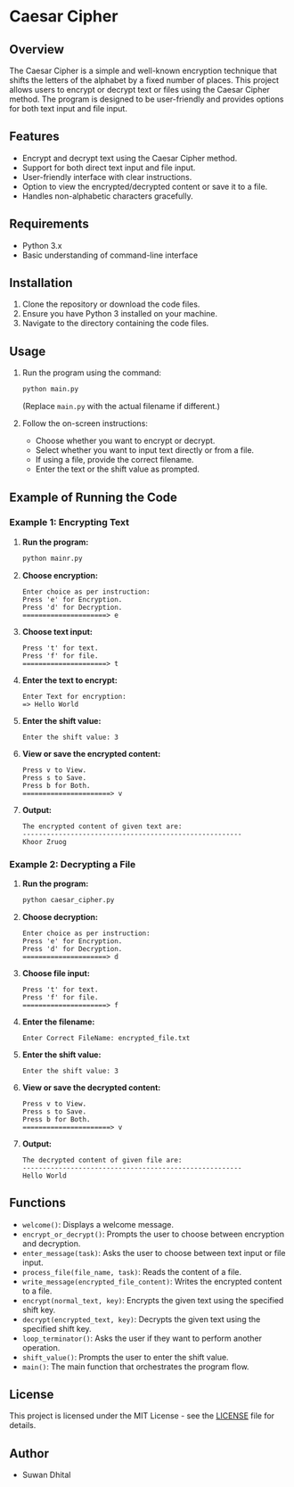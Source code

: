 # Caesar Cipher

## Overview

The Caesar Cipher is a simple and well-known encryption technique that shifts the letters of the alphabet by a fixed number of places. This project allows users to encrypt or decrypt text or files using the Caesar Cipher method. The program is designed to be user-friendly and provides options for both text input and file input.

## Features

- Encrypt and decrypt text using the Caesar Cipher method.
- Support for both direct text input and file input.
- User-friendly interface with clear instructions.
- Option to view the encrypted/decrypted content or save it to a file.
- Handles non-alphabetic characters gracefully.

## Requirements

- Python 3.x
- Basic understanding of command-line interface

## Installation

1. Clone the repository or download the code files.
2. Ensure you have Python 3 installed on your machine.
3. Navigate to the directory containing the code files.

## Usage

1. Run the program using the command:
   ```bash
   python main.py
   ```
   (Replace `main.py` with the actual filename if different.)

2. Follow the on-screen instructions:
   - Choose whether you want to encrypt or decrypt.
   - Select whether you want to input text directly or from a file.
   - If using a file, provide the correct filename.
   - Enter the text or the shift value as prompted.

## Example of Running the Code

### Example 1: Encrypting Text

1. **Run the program:**
   ```bash
   python mainr.py
   ```

2. **Choose encryption:**
   ```
   Enter choice as per instruction:
   Press 'e' for Encryption.
   Press 'd' for Decryption.
   =====================> e
   ```

3. **Choose text input:**
   ```
   Press 't' for text.
   Press 'f' for file.
   =====================> t
   ```

4. **Enter the text to encrypt:**
   ```
   Enter Text for encryption:
   => Hello World
   ```

5. **Enter the shift value:**
   ```
   Enter the shift value: 3
   ```

6. **View or save the encrypted content:**
   ```
   Press v to View.
   Press s to Save.
   Press b for Both.
   ======================> v
   ```

7. **Output:**
   ```
   The encrypted content of given text are:
   -------------------------------------------------------
   Khoor Zruog
   ```

### Example 2: Decrypting a File

1. **Run the program:**
   ```bash
   python caesar_cipher.py
   ```

2. **Choose decryption:**
   ```
   Enter choice as per instruction:
   Press 'e' for Encryption.
   Press 'd' for Decryption.
   =====================> d
   ```

3. **Choose file input:**
   ```
   Press 't' for text.
   Press 'f' for file.
   =====================> f
   ```

4. **Enter the filename:**
   ```
   Enter Correct FileName: encrypted_file.txt
   ```

5. **Enter the shift value:**
   ```
   Enter the shift value: 3
   ```

6. **View or save the decrypted content:**
   ```
   Press v to View.
   Press s to Save.
   Press b for Both.
   ======================> v
   ```

7. **Output:**
   ```
   The decrypted content of given file are:
   -------------------------------------------------------
   Hello World
   ```

## Functions

- `welcome()`: Displays a welcome message.
- `encrypt_or_decrypt()`: Prompts the user to choose between encryption and decryption.
- `enter_message(task)`: Asks the user to choose between text input or file input.
- `process_file(file_name, task)`: Reads the content of a file.
- `write_message(encrypted_file_content)`: Writes the encrypted content to a file.
- `encrypt(normal_text, key)`: Encrypts the given text using the specified shift key.
- `decrypt(encrypted_text, key)`: Decrypts the given text using the specified shift key.
- `loop_terminator()`: Asks the user if they want to perform another operation.
- `shift_value()`: Prompts the user to enter the shift value.
- `main()`: The main function that orchestrates the program flow.

## License

This project is licensed under the MIT License - see the [LICENSE](LICENSE) file for details.

## Author

- Suwan Dhital
